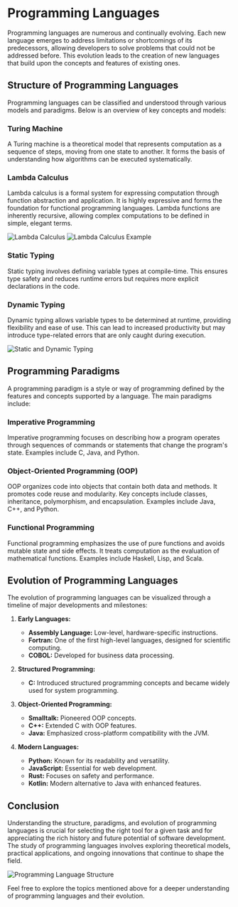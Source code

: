 # Programming Languages

Programming languages are numerous and continually evolving. Each new language emerges to address limitations or shortcomings of its predecessors, allowing developers to solve problems that could not be addressed before. This evolution leads to the creation of new languages that build upon the concepts and features of existing ones.

## Structure of Programming Languages

Programming languages can be classified and understood through various models and paradigms. Below is an overview of key concepts and models:

### Turing Machine
A Turing machine is a theoretical model that represents computation as a sequence of steps, moving from one state to another. It forms the basis of understanding how algorithms can be executed systematically.

### Lambda Calculus
Lambda calculus is a formal system for expressing computation through function abstraction and application. It is highly expressive and forms the foundation for functional programming languages. Lambda functions are inherently recursive, allowing complex computations to be defined in simple, elegant terms.

![Lambda Calculus](https://github.com/anderson-camacho/ComputerScienceKnowledge/assets/54694564/4a3d9c06-53a0-469f-a9d2-96ff4cc3552a)
![Lambda Calculus Example](https://github.com/anderson-camacho/ComputerScienceKnowledge/assets/54694564/08411c48-fd7b-4598-8a04-27131de79819)

### Static Typing
Static typing involves defining variable types at compile-time. This ensures type safety and reduces runtime errors but requires more explicit declarations in the code.

### Dynamic Typing
Dynamic typing allows variable types to be determined at runtime, providing flexibility and ease of use. This can lead to increased productivity but may introduce type-related errors that are only caught during execution.

![Static and Dynamic Typing](https://github.com/anderson-camacho/ComputerScienceKnowledge/assets/54694564/c70422c8-c66a-4c75-9bd5-b5a944eb0357)

## Programming Paradigms

A programming paradigm is a style or way of programming defined by the features and concepts supported by a language. The main paradigms include:

### Imperative Programming
Imperative programming focuses on describing how a program operates through sequences of commands or statements that change the program's state. Examples include C, Java, and Python.

### Object-Oriented Programming (OOP)
OOP organizes code into objects that contain both data and methods. It promotes code reuse and modularity. Key concepts include classes, inheritance, polymorphism, and encapsulation. Examples include Java, C++, and Python.

### Functional Programming
Functional programming emphasizes the use of pure functions and avoids mutable state and side effects. It treats computation as the evaluation of mathematical functions. Examples include Haskell, Lisp, and Scala.

## Evolution of Programming Languages

The evolution of programming languages can be visualized through a timeline of major developments and milestones:

1. **Early Languages:**
   - **Assembly Language:** Low-level, hardware-specific instructions.
   - **Fortran:** One of the first high-level languages, designed for scientific computing.
   - **COBOL:** Developed for business data processing.

2. **Structured Programming:**
   - **C:** Introduced structured programming concepts and became widely used for system programming.

3. **Object-Oriented Programming:**
   - **Smalltalk:** Pioneered OOP concepts.
   - **C++:** Extended C with OOP features.
   - **Java:** Emphasized cross-platform compatibility with the JVM.

4. **Modern Languages:**
   - **Python:** Known for its readability and versatility.
   - **JavaScript:** Essential for web development.
   - **Rust:** Focuses on safety and performance.
   - **Kotlin:** Modern alternative to Java with enhanced features.

## Conclusion

Understanding the structure, paradigms, and evolution of programming languages is crucial for selecting the right tool for a given task and for appreciating the rich history and future potential of software development. The study of programming languages involves exploring theoretical models, practical applications, and ongoing innovations that continue to shape the field.

![Programming Language Structure](https://github.com/anderson-camacho/ComputerScienceKnowledge/assets/54694564/9ffca774-be8e-4dd8-b32a-e0dab72f2e12)

Feel free to explore the topics mentioned above for a deeper understanding of programming languages and their evolution.
